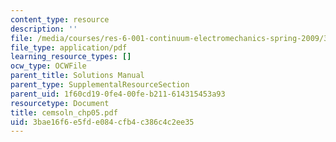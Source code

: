 ```yaml
---
content_type: resource
description: ''
file: /media/courses/res-6-001-continuum-electromechanics-spring-2009/3bae16f6e5fde084cfb4c386c4c2ee35_cemsoln_chp05.pdf
file_type: application/pdf
learning_resource_types: []
ocw_type: OCWFile
parent_title: Solutions Manual
parent_type: SupplementalResourceSection
parent_uid: 1f60cd19-0fe4-00fe-b211-614315453a93
resourcetype: Document
title: cemsoln_chp05.pdf
uid: 3bae16f6-e5fd-e084-cfb4-c386c4c2ee35
---
```

